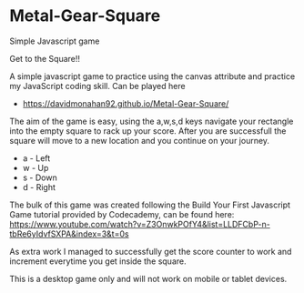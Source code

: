 # Metal-Gear-Square
Simple Javascript game

Get to the Square!! 

A simple javascript game to practice using the canvas attribute and practice my JavaScript coding skill. Can be played here
- https://davidmonahan92.github.io/Metal-Gear-Square/

The aim of the game is easy, using the a,w,s,d keys navigate your rectangle into the empty square to rack up your score. After you are successfull the square will move to a new location and you continue on your journey.

- a - Left
- w - Up
- s - Down
- d - Right

The bulk of this game was created following the Build Your First Javascript Game tutorial provided by Codecademy, can be found here: https://www.youtube.com/watch?v=Z3OnwkPOfY4&list=LLDFCbP-n-tbRe6yIdvfSXPA&index=3&t=0s

As extra work I managed to successfully get the score counter to work and increment everytime you get inside the square.

This is a desktop game only and will not work on mobile or tablet devices.
